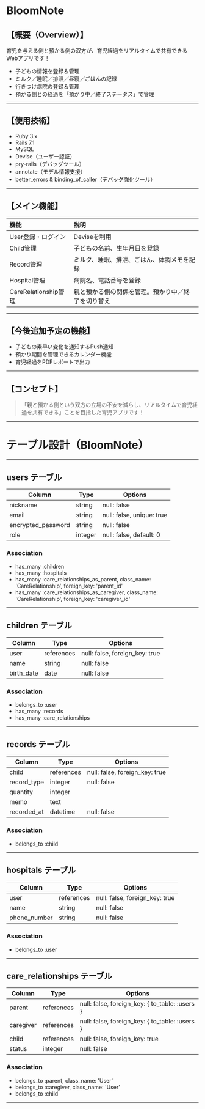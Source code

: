 # BloomNote

## 【概要（Overview）】
育児を与える側と預かる側の双方が、育児経過をリアルタイムで共有できるWebアプリです！

- 子どもの情報を登録＆管理
- ミルク／睡眠／排泄／昼寝／ごはんの記録
- 行きつけ病院の登録＆管理
- 預かる側との経過を「預かり中／終了ステータス」で管理

---

## 【使用技術】

- Ruby 3.x
- Rails 7.1
- MySQL
- Devise（ユーザー認証）
- pry-rails（デバッグツール）
- annotate（モデル情報支援）
- better_errors & binding_of_caller（デバッグ強化ツール）

---

## 【メイン機能】

| 機能 | 説明 |
|:---|:---|
| User登録・ログイン | Deviseを利用 |
| Child管理 | 子どもの名前、生年月日を登録 |
| Record管理 | ミルク、睡眠、排泄、ごはん、体調メモを記録 |
| Hospital管理 | 病院名、電話番号を登録 |
| CareRelationship管理 | 親と預かる側の関係を管理。預かり中／終了を切り替え |

---

## 【今後追加予定の機能】

- 子どもの素早い変化を通知するPush通知
- 預かり期間を管理できるカレンダー機能
- 育児経過をPDFレポートで出力

---

## 【コンセプト】

> 「親と預かる側という双方の立場の不安を減らし、リアルタイムで育児経過を共有できる」ことを目指した育児アプリです！

---

# テーブル設計（BloomNote）

---

## users テーブル

| Column             | Type    | Options                         |
| ------------------ | ------- | ------------------------------- |
| nickname           | string  | null: false                     |
| email              | string  | null: false, unique: true       |
| encrypted_password | string  | null: false                     |
| role               | integer | null: false, default: 0         |

### Association

- has_many :children
- has_many :hospitals
- has_many :care_relationships_as_parent, class_name: 'CareRelationship', foreign_key: 'parent_id'
- has_many :care_relationships_as_caregiver, class_name: 'CareRelationship', foreign_key: 'caregiver_id'

---

## children テーブル

| Column     | Type       | Options                       |
| ---------- | ---------- | ----------------------------- |
| user       | references | null: false, foreign_key: true |
| name       | string     | null: false                   |
| birth_date | date       | null: false                   |

### Association

- belongs_to :user
- has_many :records
- has_many :care_relationships

---

## records テーブル

| Column      | Type       | Options                       |
| ----------- | ---------- | ----------------------------- |
| child       | references | null: false, foreign_key: true |
| record_type | integer    | null: false                   |
| quantity    | integer    |                               |
| memo        | text       |                               |
| recorded_at | datetime   | null: false                   |

### Association

- belongs_to :child

---

## hospitals テーブル

| Column        | Type       | Options                       |
| ------------- | ---------- | ----------------------------- |
| user          | references | null: false, foreign_key: true |
| name          | string     | null: false                   |
| phone_number  | string     | null: false                   |

### Association

- belongs_to :user

---

## care_relationships テーブル

| Column     | Type       | Options                                          |
| ---------- | ---------- | ------------------------------------------------ |
| parent     | references | null: false, foreign_key: { to_table: :users }   |
| caregiver  | references | null: false, foreign_key: { to_table: :users }   |
| child      | references | null: false, foreign_key: true                  |
| status     | integer    | null: false                                      |

### Association

- belongs_to :parent, class_name: 'User'
- belongs_to :caregiver, class_name: 'User'
- belongs_to :child

---